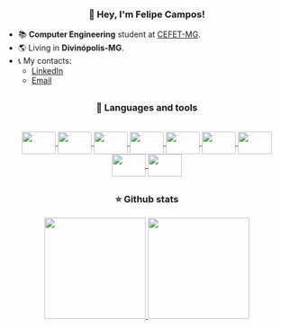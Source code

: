 <!-- <img src="https://raw.githubusercontent.com/MicaelliMedeiros/micaellimedeiros/master/image/computer-illustration.png" min-width="400px" max-width="400px" width="400px" align="right" alt="Computador fco3lho"> -->

<h3 align="center"> 👤 Hey, I'm Felipe Campos! </h3>

<ul align="left">
  <li>📚 <strong>Computer Engineering</strong> student at <a href="https://www.cefetmg.br">CEFET-MG</a>.</li>
  <li>🌎 Living in <strong>Divinópolis-MG</strong>.</li>
<!--  <li>🖥️ Currently studying technologies for <strong>Development Operations</strong> with <a href="https://go.dev">Go</a>.</li> -->
  <li>
    📞 My contacts:
    <ul>
      <li><a href="https://www.linkedin.com/in/fco3lho" target="_blank">LinkedIn</a></li>
      <li><a href="mailto:felipecampos50123@gmail.com" target="_blank">Email</a></li>
    </ul>
  </li>
</ul>

##
<h3 align="center">🔧 Languages and tools</h3>

<div display="flex" align="center"><br>

  <a href="https://devdocs.io/c/">
    <img align="center" height="40" width="60" src="https://cdn.jsdelivr.net/gh/devicons/devicon/icons/c/c-plain.svg">
  </a>
  
  <a href="https://cplusplus.com">
    <img align="center" height="40" width="60" src="https://cdn.jsdelivr.net/gh/devicons/devicon/icons/cplusplus/cplusplus-plain.svg">
  </a>
  
 <a href="https://www.python.org">
    <img align="center" height="40" width="60" src="https://cdn.jsdelivr.net/gh/devicons/devicon/icons/python/python-original-wordmark.svg">
 </a>
 
  <a href="https://developer.mozilla.org/pt-BR/docs/Web/HTML">
    <img align="center" height="40" width="60" src="https://cdn.jsdelivr.net/gh/devicons/devicon/icons/html5/html5-original.svg">
  </a>
  
  <a href="https://developer.mozilla.org/pt-BR/docs/Web/CSS">
    <img align="center" height="40" width="60" src="https://cdn.jsdelivr.net/gh/devicons/devicon/icons/css3/css3-original.svg">
  </a>
  
  <a href="https://developer.mozilla.org/pt-BR/docs/Web/JavaScript">
    <img align="center" height="40" width="60" src="https://cdn.jsdelivr.net/gh/devicons/devicon/icons/javascript/javascript-original.svg">
  </a>
 
 <a href="https://git-scm.com">
    <img align="center" height="40" width="60" src="https://cdn.jsdelivr.net/gh/devicons/devicon/icons/git/git-original-wordmark.svg">
 </a>
 
 <a href="https://github.com">
    <img align="center" height="40" width="60" src="https://cdn.jsdelivr.net/gh/devicons/devicon/icons/github/github-original-wordmark.svg">
 </a>
 
  <a href="https://ubuntu.com/download">
    <img align="center" height="40" width="60" src="https://cdn.jsdelivr.net/gh/devicons/devicon/icons/ubuntu/ubuntu-plain-wordmark.svg">
  </a>
  
</div>

##
<h3 align="center">⭐ Github stats</h3>

<div align="center">
  <a href="https://github.com/fco3lho">
  <img height="180em" src="https://github-readme-stats.vercel.app/api/top-langs/?username=fco3lho&layout=compact&langs_count=7&theme=prussian&hide_border=true"/>
  <img height="180em" src="https://github-readme-stats.vercel.app/api?username=fco3lho&show_icons=true&include_all_commits=true&theme=prussian&hide_border=true"
</div>
